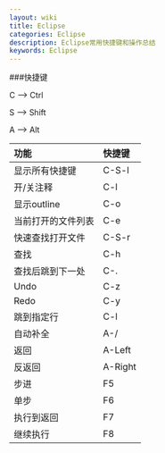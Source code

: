 ```yaml
---
layout: wiki
title: Eclipse
categories: Eclipse
description: Eclipse常用快捷键和操作总结
keywords: Eclipse
---
```


###快捷键

C --> Ctrl

S --> Shift

A --> Alt

|功能|快捷键|
|:---|:---|
|显示所有快捷键|C-S-l|
|开/关注释|C-l|
|显示outline|C-o|
|当前打开的文件列表|C-e|
|快速查找打开文件|C-S-r|
|查找|C-h|
|查找后跳到下一处|C-.|
|Undo|C-z|
|Redo|C-y|
|跳到指定行|C-l|
|自动补全|A-/|
|返回|A-Left|
|反返回|A-Right|
|步进|F5|
|单步|F6|
|执行到返回|F7|
|继续执行|F8

